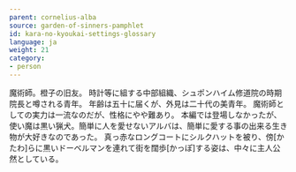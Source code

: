```yaml
---
parent: cornelius-alba
source: garden-of-sinners-pamphlet
id: kara-no-kyoukai-settings-glossary
language: ja
weight: 21
category:
- person
---
```


魔術師。橙子の旧友。
時計等に組する中部組織、シュポンハイム修道院の時期院長と噂される青年。
年齢は五十に届くが、外見は二十代の美青年。
魔術師としての実力は一流なのだが、性格にやや難あり。
本編では登場しなかったが、使い魔は黒い猟犬。簡単に人を愛せないアルバは、簡単に愛する事の出来る生き物が大好きなのであった。
真っ赤なロングコートにシルクハットを被り、傍[かたわ]らに黒いドーベルマンを連れて街を闊歩[かっぽ]する姿は、中々に主人公然としている。
